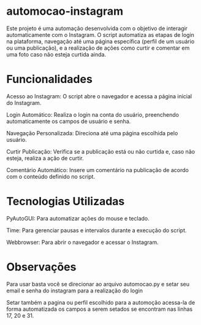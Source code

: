 # automocao-instagram
Este projeto é uma automação desenvolvida com o objetivo de interagir automaticamente com o Instagram. O script automatiza as etapas de login na plataforma, navegação até uma página específica (perfil de um usuário ou uma publicação), e a realização de ações como curtir e comentar em uma foto caso não esteja curtida ainda.

# Funcionalidades
Acesso ao Instagram: O script abre o navegador e acessa a página inicial do Instagram.

Login Automático: Realiza o login na conta do usuário, preenchendo automaticamente os campos de usuário e senha.

Navegação Personalizada: Direciona até uma página escolhida pelo usuário.

Curtir Publicação: Verifica se a publicação está ou não curtida e, caso não esteja, realiza a ação de curtir.

Comentário Automático: Insere um comentário na publicação de acordo com o conteúdo definido no script.

# Tecnologias Utilizadas
PyAutoGUI: Para automatizar ações do mouse e teclado.

Time: Para gerenciar pausas e intervalos durante a execução do script.

Webbrowser: Para abrir o navegador e acessar o Instagram.

# Observações 
Para  usar basta você se direcionar ao arquivo automocao.py e setar seu email e senha do instagram para a realização do login

Setar também a pagina ou perfil escolhido para a automoção acessa-la de forma automatizada os campos a serem setados se encontram nas linhas 17, 20 e 31.